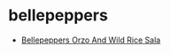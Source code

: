 # bellepeppers

 * [Bellepeppers Orzo And Wild Rice Sala](index/b/bellepeppers-orzo-and-wild-rice-sala.json)
